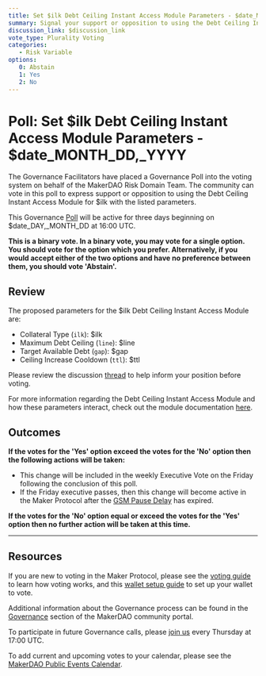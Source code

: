 ```yaml
---
title: Set $ilk Debt Ceiling Instant Access Module Parameters - $date_MONTH_DD,_YYYY
summary: Signal your support or opposition to using the Debt Ceiling Instant Access Module for $ilk with the listed parameters.
discussion_link: $discussion_link
vote_type: Plurality Voting
categories:
   - Risk Variable
options:
   0: Abstain
   1: Yes
   2: No
---
```

# Poll: Set $ilk Debt Ceiling Instant Access Module Parameters - $date_MONTH_DD,_YYYY

The Governance Facilitators have placed a Governance Poll into the voting system on behalf of the MakerDAO Risk Domain Team. The community can vote in this poll to express support or opposition to using the Debt Ceiling Instant Access Module for $ilk with the listed parameters.

This Governance [Poll](https://community-development.makerdao.com/en/learn/governance/on-chain-gov) will be active for three days beginning on $date_DAY,_MONTH_DD at 16:00 UTC.

**This is a binary vote. In a binary vote, you may vote for a single option. You should vote for the option which you prefer. Alternatively, if you would accept either of the two options and have no preference between them, you should vote 'Abstain'.**

## Review

The proposed parameters for the $ilk Debt Ceiling Instant Access Module are:
* Collateral Type (`ilk`): $ilk
* Maximum Debt Ceiling (`line`): $line
* Target Available Debt (`gap`): $gap
* Ceiling Increase Cooldown (`ttl`): $ttl

Please review the discussion [thread]($discussion_link) to help inform your position before voting.

For more information regarding the Debt Ceiling Instant Access Module and how these parameters interact, check out the module documentation [here](https://community-development.makerdao.com/en/learn/governance/module-dciam).

## Outcomes

**If the votes for the 'Yes' option exceed the votes for the 'No' option then the following actions will be taken:**
* This change will be included in the weekly Executive Vote on the Friday following the conclusion of this poll.
* If the Friday executive passes, then this change will become active in the Maker Protocol after the [GSM Pause Delay](https://community-development.makerdao.com/en/learn/governance/param-gsm-pause-delay) has expired.

**If the votes for the 'No' option equal or exceed the votes for the 'Yes' option then no further action will be taken at this time.**

---

## Resources

If you are new to voting in the Maker Protocol, please see the [voting guide](https://community-development.makerdao.com/en/learn/governance/how-voting-works/) to learn how voting works, and this [wallet setup guide](https://community-development.makerdao.com/en/learn/governance/voting-setup/) to set up your wallet to vote.

Additional information about the Governance process can be found in the [Governance](https://community-development.makerdao.com/en/learn/governance) section of the MakerDAO community portal.

To participate in future Governance calls, please [join us](https://github.com/makerdao/community/tree/master/governance/governance-and-risk-meetings) every Thursday at 17:00 UTC.

To add current and upcoming votes to your calendar, please see the [MakerDAO Public Events Calendar](https://calendar.google.com/calendar/embed?src=makerdao.com_3efhm2ghipksegl009ktniomdk%40group.calendar.google.com&ctz=UTC&mode=week&showCalendars=0&showPrint=0).
